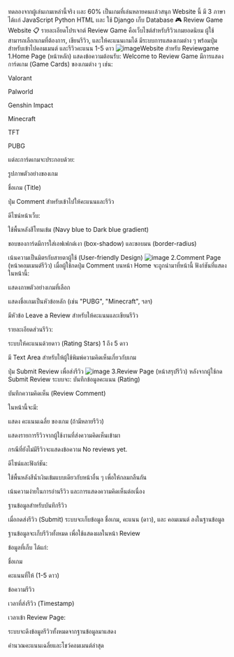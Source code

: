 
ทดลองจากผู้เล่นเกมเหล่านี้จริง เเละ 60% เป็นเกมที่เล่นหลายคนเเล้วสนุก
Website นี้ มี 3 ภาษา ได้เเก่ JavaScript Python HTML เเละ ใช้ Django เก็บ Database
🎮 Review Game Website 📋 รายละเอียดโปรเจกต์ Review Game คือเว็บไซต์สำหรับรีวิวเกมยอดนิยม ผู้ใช้สามารถเลือกเกมที่ต้องการ, เขียนรีวิว, และให้คะแนนเกมได้ มีระบบการแสดงเกมต่าง ๆ พร้อมปุ่มสำหรับเข้าไปคอมเมนต์ และรีวิวคะแนน 1-5 ดาว
![image](https://github.com/user-attachments/assets/0e16212c-e14f-4a98-9cde-dc71369cbff5)Website สำหรับ Reviewgame 
1.Home Page (หน้าหลัก) แสดงข้อความต้อนรับ: Welcome to Review Game
มีการแสดง การ์ดเกม (Game Cards) ของเกมต่าง ๆ เช่น:

Valorant

Palworld

Genshin Impact

Minecraft

TFT

PUBG

แต่ละการ์ดเกมจะประกอบด้วย:

รูปภาพตัวอย่างของเกม

ชื่อเกม (Title)

ปุ่ม Comment สำหรับเข้าไปให้คะแนนและรีวิว

ดีไซน์หน้าเว็บ:

ใช้พื้นหลังสีโทนเข้ม (Navy blue to Dark blue gradient)

ขอบของการ์ดมีการใส่เอฟเฟกต์เงา (box-shadow) และขอบมน (border-radius)

เน้นความเป็นมิตรกับสายตาผู้ใช้ (User-friendly Design)
![image](https://github.com/user-attachments/assets/d4dbdf3c-9f58-48f3-adf4-04bc869f2d05)
2.Comment Page (หน้าคอมเมนต์รีวิว) เมื่อผู้ใช้กดปุ่ม Comment บนหน้า Home จะถูกนำมาที่หน้านี้
ฟังก์ชันที่แสดงในหน้านี้:

แสดงภาพตัวอย่างเกมที่เลือก

แสดงชื่อเกมเป็นหัวข้อหลัก (เช่น "PUBG", "Minecraft", ฯลฯ)

มีหัวข้อ Leave a Review สำหรับให้คะแนนและเขียนรีวิว

รายละเอียดส่วนรีวิว:

ระบบให้คะแนนด้วยดาว (Rating Stars) 1 ถึง 5 ดาว

มี Text Area สำหรับให้ผู้ใช้พิมพ์ความคิดเห็นเกี่ยวกับเกม

ปุ่ม Submit Review เพื่อส่งรีวิว
![image](https://github.com/user-attachments/assets/7de34494-5a58-421b-9efa-5df6509845b2)
3.Review Page (หน้าสรุปรีวิว) หลังจากผู้ใช้กด Submit Review ระบบจะ:
บันทึกข้อมูลคะแนน (Rating)

บันทึกความคิดเห็น (Review Comment)

ในหน้านี้จะมี:

แสดง คะแนนเฉลี่ย ของเกม (ถ้ามีหลายรีวิว)

แสดงรายการรีวิวจากผู้ใช้งานที่ส่งความคิดเห็นเข้ามา

กรณีที่ยังไม่มีรีวิวจะแสดงข้อความ No reviews yet.

ดีไซน์และฟังก์ชัน:

ใช้พื้นหลังสีน้ำเงินเข้มแบบเดียวกับหน้าอื่น ๆ เพื่อให้กลมกลืนกัน

เน้นความง่ายในการอ่านรีวิว และการแสดงความคิดเห็นต่อเนื่อง

ฐานข้อมูลสำหรับบันทึกรีวิว

เมื่อกดส่งรีวิว (Submit) ระบบจะเก็บข้อมูล ชื่อเกม, คะแนน (ดาว), และ คอมเมนต์ ลงในฐานข้อมูล

ฐานข้อมูลจะเก็บรีวิวทั้งหมด เพื่อใช้แสดงผลในหน้า Review

ข้อมูลที่เก็บ ได้แก่:

ชื่อเกม

คะแนนที่ให้ (1-5 ดาว)

ข้อความรีวิว

เวลาที่ส่งรีวิว (Timestamp)

เวลาเข้า Review Page:

ระบบจะดึงข้อมูลรีวิวทั้งหมดจากฐานข้อมูลมาแสดง

คำนวณคะแนนเฉลี่ยและโชว์คอมเมนต์ล่าสุด


